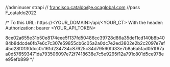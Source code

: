 //adminuser strapi
// francisco.cataldo@e.ocaglobal.com
//pass F_cataldo2022

/*
To this URL: https://<YOUR_DOMAIN>/api/<YOUR_CT>
With the header: Authorization: bearer <YOUR_API_TOKEN>



8ce02a655e31b50e8174eee5f137fd50486cc39728d86a35def1cd140b8b4084b8ddcde6fb7e6c7c307e59855cb6c05a2a0dc7e2ed3802e2b2c2097e7ef45d28f0130dcc0c161d234734c87625c34d79560fd33e7b8a6a5fad051f67aa0d576593471da793506097e72f7418638e7c5e9295f12a791c801d5ce978ee95efb899
*/